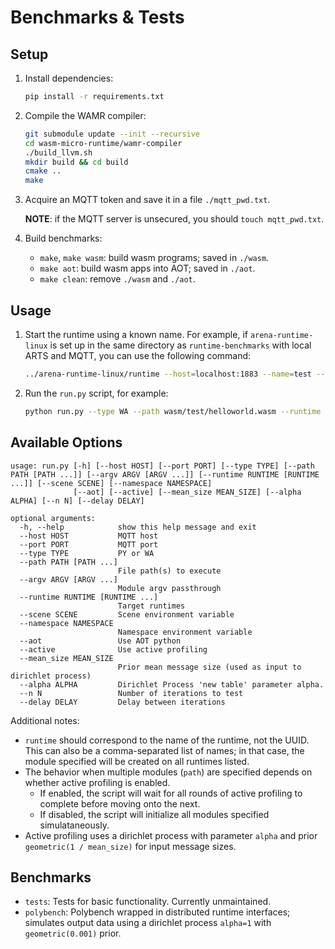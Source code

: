 # Benchmarks & Tests

## Setup

1. Install dependencies:
    ```sh
    pip install -r requirements.txt
    ```

2. Compile the WAMR compiler:
    ```sh
    git submodule update --init --recursive
    cd wasm-micro-runtime/wamr-compiler
    ./build_llvm.sh
    mkdir build && cd build
    cmake ..
    make
    ```

3. Acquire an MQTT token and save it in a file ```./mqtt_pwd.txt```.

    **NOTE**: if the MQTT server is unsecured, you should ```touch mqtt_pwd.txt```.

4. Build benchmarks:

    - ```make```, ```make wasm```: build wasm programs; saved in ```./wasm```.
    - ```make aot```: build wasm apps into AOT; saved in ```./aot```.
    - ```make clean```: remove ```./wasm``` and ```./aot```.

## Usage

1. Start the runtime using a known name. For example, if ```arena-runtime-linux``` is set up in the same directory as ```runtime-benchmarks``` with local ARTS and MQTT, you can use the following command:

    ```sh
    ../arena-runtime-linux/runtime --host=localhost:1883 --name=test --dir=. --appdir=.
    ``` 

2. Run the ```run.py``` script, for example:
    ```sh
    python run.py --type WA --path wasm/test/helloworld.wasm --runtime test
    ```

## Available Options

```
usage: run.py [-h] [--host HOST] [--port PORT] [--type TYPE] [--path PATH [PATH ...]] [--argv ARGV [ARGV ...]] [--runtime RUNTIME [RUNTIME ...]] [--scene SCENE] [--namespace NAMESPACE]
              [--aot] [--active] [--mean_size MEAN_SIZE] [--alpha ALPHA] [--n N] [--delay DELAY]

optional arguments:
  -h, --help            show this help message and exit
  --host HOST           MQTT host
  --port PORT           MQTT port
  --type TYPE           PY or WA
  --path PATH [PATH ...]
                        File path(s) to execute
  --argv ARGV [ARGV ...]
                        Module argv passthrough
  --runtime RUNTIME [RUNTIME ...]
                        Target runtimes
  --scene SCENE         Scene environment variable
  --namespace NAMESPACE
                        Namespace environment variable
  --aot                 Use AOT python
  --active              Use active profiling
  --mean_size MEAN_SIZE
                        Prior mean message size (used as input to dirichlet process)
  --alpha ALPHA         Dirichlet Process 'new table' parameter alpha.
  --n N                 Number of iterations to test
  --delay DELAY         Delay between iterations
```

Additional notes:
- ```runtime``` should correspond to the name of the runtime, not the UUID. This can also be a comma-separated list of names; in that case, the module specified will be created on all runtimes listed.
- The behavior when multiple modules (```path```) are specified depends on whether active profiling is enabled.
    - If enabled, the script will wait for all rounds of active profiling to complete before moving onto the next.
    - If disabled, the script will initialize all modules specified simulataneously.
- Active profiling uses a dirichlet process with parameter ```alpha``` and prior ```geometric(1 / mean_size)``` for input message sizes.

## Benchmarks

- ```tests```: Tests for basic functionality. Currently unmaintained.
- ```polybench```: Polybench wrapped in distributed runtime interfaces; simulates output data using a dirichlet process ```alpha=1``` with ```geometric(0.001)``` prior.
